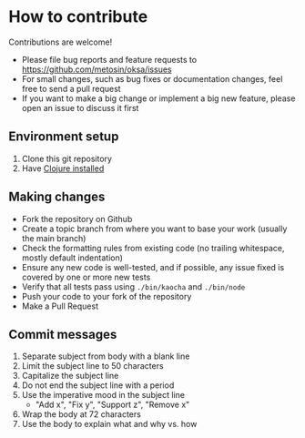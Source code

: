 # How to contribute

Contributions are welcome!

* Please file bug reports and feature requests to https://github.com/metosin/oksa/issues
* For small changes, such as bug fixes or documentation changes, feel free to send a pull request
* If you want to make a big change or implement a big new feature, please open an issue to discuss it first

## Environment setup

1. Clone this git repository
2. Have [Clojure installed](https://clojure.org/guides/getting_started)

## Making changes

* Fork the repository on Github
* Create a topic branch from where you want to base your work (usually the main branch)
* Check the formatting rules from existing code (no trailing whitespace, mostly default indentation)
* Ensure any new code is well-tested, and if possible, any issue fixed is covered by one or more new tests
* Verify that all tests pass using `./bin/kaocha` and `./bin/node`
* Push your code to your fork of the repository
* Make a Pull Request

## Commit messages

1. Separate subject from body with a blank line
2. Limit the subject line to 50 characters
3. Capitalize the subject line
4. Do not end the subject line with a period
5. Use the imperative mood in the subject line
    - "Add x", "Fix y", "Support z", "Remove x"
6. Wrap the body at 72 characters
7. Use the body to explain what and why vs. how
